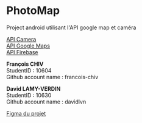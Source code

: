 # PhotoMap

Project android utilisant l'API google map et caméra 

[API Camera](https://developer.android.com/guide/topics/media/camera)  
[API Google Maps](https://developers.google.com/maps/documentation/android-sdk/overview)  
[API Firebase](https://user-images.githubusercontent.com/92468174/150654088-607e2c5d-43ad-48e5-80b4-b35ab20c5dda.png)



**François CHIV**  
StudentID : 10604  
Github account name : francois-chiv

**David LAMY-VERDIN**  
StudentID : 10630  
Github account name : davidlvn

[Figma du projet](https://www.figma.com/file/eVnmEnDsQRpoIecKOi9mMm/Untitled?node-id=0%3A1)

